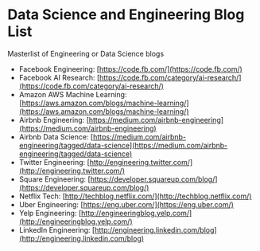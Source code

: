 # Data Science and Engineering Blog List
Masterlist of Engineering or Data Science blogs

* Facebook Engineering: [https://code.fb.com/](https://code.fb.com/)
* Facebook AI Research: [https://code.fb.com/category/ai-research/](https://code.fb.com/category/ai-research/)
* Amazon AWS Machine Learning: [https://aws.amazon.com/blogs/machine-learning/](https://aws.amazon.com/blogs/machine-learning/)
* Airbnb Engineering: [https://medium.com/airbnb-engineering](https://medium.com/airbnb-engineering)
* Airbnb Data Science: [https://medium.com/airbnb-engineering/tagged/data-science](https://medium.com/airbnb-engineering/tagged/data-science)
* Twitter Engineering: [http://engineering.twitter.com/](http://engineering.twitter.com/)
* Square Engineering: [https://developer.squareup.com/blog/](https://developer.squareup.com/blog/)
* Netflix Tech: [http://techblog.netflix.com/](http://techblog.netflix.com/)
* Uber Engineering: [https://eng.uber.com/](https://eng.uber.com/)
* Yelp Engineering: [http://engineeringblog.yelp.com/](http://engineeringblog.yelp.com/)
* LinkedIn Engineering: [http://engineering.linkedin.com/blog](http://engineering.linkedin.com/blog)

